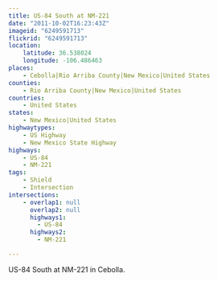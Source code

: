 ```yaml
---
title: US-84 South at NM-221
date: "2011-10-02T16:23:43Z"
imageid: "6249591713"
flickrid: "6249591713"
location:
    latitude: 36.538024
    longitude: -106.486463
places:
    - Cebolla|Rio Arriba County|New Mexico|United States
counties:
    - Rio Arriba County|New Mexico|United States
countries:
    - United States
states:
    - New Mexico|United States
highwaytypes:
    - US Highway
    - New Mexico State Highway
highways:
    - US-84
    - NM-221
tags:
    - Shield
    - Intersection
intersections:
    - overlap1: null
      overlap2: null
      highways1:
        - US-84
      highways2:
        - NM-221

---
```

US-84 South at NM-221 in Cebolla.